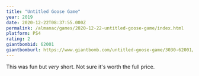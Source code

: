 ```yaml
---
title: "Untitled Goose Game"
year: 2019
date: 2020-12-22T08:37:55.000Z
permalink: /almanac/games/2020-12-22-untitled-goose-game/index.html
platform: PS4
rating: 2
giantbombid: 62001
giantbomburl: https://www.giantbomb.com/untitled-goose-game/3030-62001/
---
```


This was fun but _very_ short. Not sure it's worth the full price.